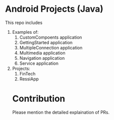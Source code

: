 # Android Projects (Java)
This repo includes
<ol>
<li>Examples of:
<ol>
<li>CustomCompoents application</li>
<li>GettingStarted application</li>
<li>MultipleConnection application</li>
<li>Multimedia application</li>
<li>Navigation application</li>
<li>Service application</li>
</ol>
</li>
<li>Projects:
<ol>
<li>FinTech</li>
<li>RessiApp</li>
</ol>
</li>

# Contribution
Please mention the detailed explaination of PRs.
